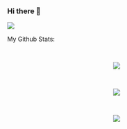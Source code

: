 ### Hi there 👋

<!--
**KhogaEslam/KhogaEslam** is a ✨ _special_ ✨ repository because its `README.md` (this file) appears on your GitHub profile.

Here are some ideas to get you started:

- 🔭 I’m currently working on ...
- 🌱 I’m currently learning ...
- 👯 I’m looking to collaborate on ...
- 🤔 I’m looking for help with ...
- 💬 Ask me about ...
- 📫 How to reach me: ...
- 😄 Pronouns: ...
- ⚡ Fun fact: ...
-->


[<img src="https://img.shields.io/badge/linkedin-%230077B5.svg?&style=for-the-badge&logo=linkedin&logoColor=white" />](https://www.linkedin.com/in/khogaeslam/)

My Github Stats: 

<br>

<p align = "center">
  <img src = "https://github-readme-stats.vercel.app/api?username=khogaeslam&show_icons=true&theme=radical">
</p>

<br>

<p align = "center">
  <img src = "https://github-readme-stats.vercel.app/api/top-langs/?username=khogaeslam&langs_count=10&hide=css,html&theme=tokyonight">
</p>

<br>

<p align = "center">
  <img src = "https://github-readme-stats.vercel.app/api/wakatime?username=khogaeslam&theme=radical">
</p>
